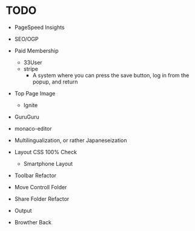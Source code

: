 # TODO
- PageSpeed Insights
- SEO/OGP
- Paid Membership
  - 33User
  - stripe
	- A system where you can press the save button, log in from the popup, and return
- Top Page Image
  - Ignite

- GuruGuru
- monaco-editor
- Multilingualization, or rather Japaneseization
- Layout CSS 100% Check
  - Smartphone Layout
- Toolbar Refactor
- Move Controll Folder
- Share Folder Refactor
- Output
- Browther Back

